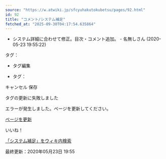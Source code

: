 ```yaml
---
source: "https://w.atwiki.jp/sfcyuhakutokubetsu/pages/92.html"
id: 92
title: "コメント/システム補足"
fetched_at: "2025-09-30T04:17:54.635864"
---
```


* システム詳細に合わせて修正。目次・コメント追加。 - 名無しさん (2020-05-23 19:55:22)

タグ：

+ タグ編集

* タグ：

キャンセル
保存

タグの更新に失敗しました

エラーが発生しました。ページを更新してください。

[ページを更新](https://w.atwiki.jp/sfcyuhakutokubetsu/pages/92.html)

いいね！

[「システム補足」をウィキ内検索](https://w.atwiki.jp//w.atwiki.jp/sfcyuhakutokubetsu/search?andor=and&keyword=%E3%82%B7%E3%82%B9%E3%83%86%E3%83%A0%E8%A3%9C%E8%B6%B3)

最終更新：2020年05月23日 19:55